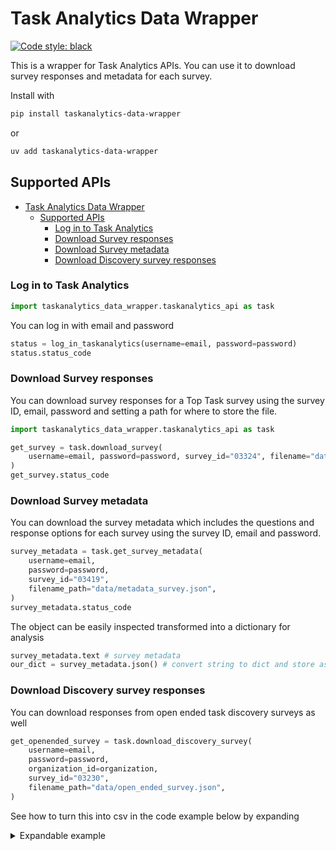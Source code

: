 # Task Analytics Data Wrapper

[![Code style: black](https://img.shields.io/badge/code%20style-black-000000.svg)](https://github.com/psf/black)

This is a wrapper for Task Analytics APIs. You can use it to download survey responses and metadata for each survey.

Install with

```bash
pip install taskanalytics-data-wrapper
```

or 

```bash
uv add taskanalytics-data-wrapper
```

## Supported APIs

- [Task Analytics Data Wrapper](#task-analytics-data-wrapper)
  - [Supported APIs](#supported-apis)
    - [Log in to Task Analytics](#log-in-to-task-analytics)
    - [Download Survey responses](#download-survey-responses)
    - [Download Survey metadata](#download-survey-metadata)
    - [Download Discovery survey responses](#download-discovery-survey-responses)

### Log in to Task Analytics

```python
import taskanalytics_data_wrapper.taskanalytics_api as task
```

You can log in with email and password

```python
status = log_in_taskanalytics(username=email, password=password)  
status.status_code
```

### Download Survey responses

You can download survey responses for a Top Task survey using the survey ID, email, password and setting a path for where to store the file.

```python
import taskanalytics_data_wrapper.taskanalytics_api as task

get_survey = task.download_survey(
    username=email, password=password, survey_id="03324", filename="data/survey.csv"
)
get_survey.status_code
```

### Download Survey metadata

You can download the survey metadata which includes the questions and response options for each survey using the survey ID, email and password.

```python
survey_metadata = task.get_survey_metadata(
    username=email,
    password=password,
    survey_id="03419",
    filename_path="data/metadata_survey.json",
)
survey_metadata.status_code
```

The object can be easily inspected transformed into a dictionary for analysis

```python
survey_metadata.text # survey metadata
our_dict = survey_metadata.json() # convert string to dict and store as a variable
```

### Download Discovery survey responses

You can download responses from open ended task discovery surveys as well

```python
get_openended_survey = task.download_discovery_survey(
    username=email,
    password=password,
    organization_id=organization,
    survey_id="03230",
    filename_path="data/open_ended_survey.json",
)
```
See how to turn this into csv in the code example below by expanding

<details>
<summary>Expandable example</summary>

```python
data = get_openended_survey.json()

#create a new dict from our subset of data
def flatten_openended_dict(data):
    """ """
    respondent = []
    completion = []
    category = []
    discovery = []
    comment = []
    for i in data:
        respondent.append(i["id"])
        completion.append(i["completion"])
        category.append(i["category"])
        discovery.append(i["answers"]["discovery"])
        try:
            comment.append(i["answers"]["comment"])
        except:
            comment.append("")
    newlist = [
        {
            "id": respondent,
            "completion": completion,
            "category": category,
            "discovery": discovery,
            "comment": comment,
        }
        for respondent, completion, category, discovery, comment in zip(
            respondent, completion, category, discovery, comment
        )
    ]
    return newlist


newlist = flatten_openended_dict(data["responses"])

# write open ended survey to csv with your preferred encoding and delimiter
keys = newlist[0].keys()

with open("data/open_survey.csv", "w", encoding="utf-8-sig", newline="") as output_file:
    writer = csv.DictWriter(output_file, fieldnames=keys, delimiter=";")
    writer.writeheader()
    writer.writerows(newlist)
```
</details>